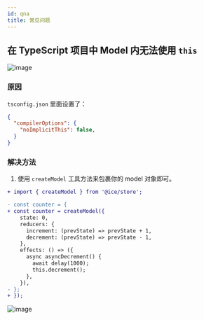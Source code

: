 ```yaml
---
id: qna
title: 常见问题
---
```


## 在 TypeScript 项目中 Model 内无法使用 `this`

![image](https://user-images.githubusercontent.com/4392234/85498836-09024900-b613-11ea-9150-8287b4455e92.png)

### 原因

`tsconfig.json` 里面设置了：

```json
{
  "compilerOptions": {
    "noImplicitThis": false,
  }
}
```

### 解决方法

1. 使用 `createModel` 工具方法来包裹你的 model 对象即可。

```diff
+ import { createModel } from '@ice/store';

- const counter = {
+ const counter = createModel({
    state: 0,
    reducers: {
      increment: (prevState) => prevState + 1,
      decrement: (prevState) => prevState - 1,
    },
    effects: () => ({
      async asyncDecrement() {
        await delay(1000);
        this.decrement();
      },
    }),
- };
+ });
```
![image](https://user-images.githubusercontent.com/42671099/163668927-2a30ec43-7c49-4973-ae15-1035a0386ca7.png)